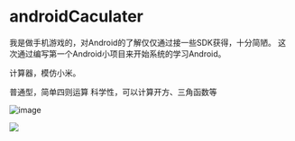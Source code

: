 # androidCaculater

我是做手机游戏的，对Android的了解仅仅通过接一些SDK获得，十分简陋。
这次通过编写第一个Android小项目来开始系统的学习Android。

计算器，模仿小米。

普通型，简单四则运算
科学性，可以计算开方、三角函数等


![image](https://github.com/hyz1992/androidCaculater/raw/master/preview/normal.png)


![](https://github.com/hyz1992/androidCaculater/raw/master/preview/scientific.png)

